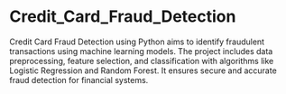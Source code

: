 # Credit_Card_Fraud_Detection
Credit Card Fraud Detection using Python aims to identify fraudulent transactions using machine learning models. The project includes data preprocessing, feature selection, and classification with algorithms like Logistic Regression and Random Forest. It ensures secure and accurate fraud detection for financial systems.
